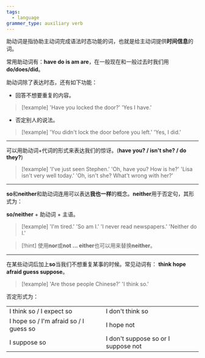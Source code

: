 ```yaml
---
tags:
  - language
grammer_type: auxiliary verb
---
```

助动词是指协助主动词完成语法时态功能的词，也就是给主动词提供**时间信息**的词。

常用助动词有：**have do is am are**，在一般现在和一般过去时我们用**do/does/did**。

助动词除了表达时态，还有如下功能：

- 回答不想要重复的内容。
> [!example]
> 'Have you locked the door?' 'Yes I have.'
- 否定别人的说法。
> [!example]
> 'You didn't lock the door before you left.' 'Yes, I did.'

---

可以用助动词+代词的形式来表达我们的惊讶。(**have you? / isn't she? / do they?**)

> [!example]
> 'I've just seen Stephen.' 'Oh, have you? How is he?'
> 'Lisa isn't very well today.' 'Oh, isn't she? What't wrong with her?'

---

**so**和**neither**和助动词连用可以表达**我也一样**的概念。**neither**用于否定句，其形式为：

**so/neither** + 助动词 + 主语。

> [!example]
> 'I'm tired.' 'So am I.'
> 'I never read newspapers.' 'Neither do I.'

> [!hint]
> 使用**nor**或**not ... either**也可以用来替换**neither**。

---

在某些动词后加上**so**当我们不想重复某事的时候。常见动词有：
**think hope afraid guess suppose**。

> [!example]
> 'Are those people Chinese?' 'I think so.'

否定形式为：

|                                        |                                     |
| -------------------------------------- | ----------------------------------- |
| I think so / I expect so             | I don't think so                    |
| I hope so / I'm afraid so / I guess so | I hope not                          |
| I suppose so                           | I don't suppose so or I suppose not |
